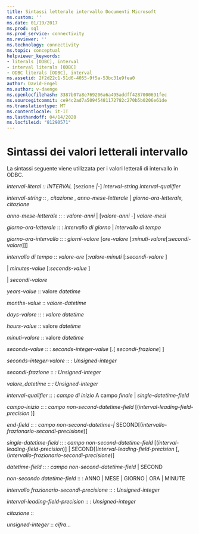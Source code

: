 ```yaml
---
title: Sintassi letterale intervallo Documenti Microsoft
ms.custom: ''
ms.date: 01/19/2017
ms.prod: sql
ms.prod_service: connectivity
ms.reviewer: ''
ms.technology: connectivity
ms.topic: conceptual
helpviewer_keywords:
- literals [ODBC], interval
- interval literals [ODBC]
- ODBC literals [ODBC], interval
ms.assetid: 2f2d22c1-51d6-4055-9f5a-53bc31e9fea0
author: David-Engel
ms.author: v-daenge
ms.openlocfilehash: 3387b07a8e769206a6a495addff4287000691fec
ms.sourcegitcommit: ce94c2ad7a50945481172782c270b5b0206e61de
ms.translationtype: MT
ms.contentlocale: it-IT
ms.lasthandoff: 04/14/2020
ms.locfileid: "81290571"
---
```

# <a name="interval-literal-syntax"></a>Sintassi dei valori letterali intervallo
La sintassi seguente viene utilizzata per i valori letterali di intervallo in ODBC.  
  
 *interval-literal :: INTERVAL* [sezione *&#124;*-] *interval-string interval-qualifier*  
  
 *interval-string* :: *, citazione* , *anno-mese-letterale* &#124; *giorno-ora-letterale,* *citazione*  
  
 *anno-mese-letterale* :: : *valore-anni* &#124; [*valore-anni* -] *valore-mesi*  
  
 *giorno-ora-letterale* :: : *intervallo di giorno* &#124; *intervallo di tempo*  
  
 *giorno-ora-intervallo* :: : *giorni-valore* [*ore-valore* [:*minuti-valore*[:*secondi-valore*]]]  
  
 *intervallo di tempo* :: *valore-ore* [:*valore-minuti* [:*secondi-valore* ]  
  
 &#124; *minutes-value* [:*seconds-value* ]  
  
 &#124; *secondi-valore*  
  
 *years-value* :: valore *datetime*  
  
 *months-value* :: *valore-datetime*  
  
 *days-valore* :: : *valore datetime*  
  
 *hours-value* :: valore *datetime*  
  
 *minuti-valore* :: valore *datetime*  
  
 *seconds-value* :: : *seconds-integer-value* [.[ *secondi-frazione*] ]  
  
 *seconds-integer-valore* :: *: Unsigned-integer*  
  
 *secondi-frazione* :: *: Unsigned-integer*  
  
 *valore_datetime* :: *: Unsigned-integer*  
  
 *interval-qualifier* :: : *campo di inizio* A campo *finale* &#124; *single-datetime-field*  
  
 *campo-inizio* :: : *campo non-second-datetime-field* [(*interval-leading-field-precision* )]  
  
 *end-field* :: : *campo non-second-datetime-&#124;* SECOND[(*intervallo-frazionario-secondi-precisione*)]  
  
 *single-datetime-field* :: : *campo non-second-datetime-field* [(*interval-leading-field-precision*)] &#124; SECOND[(*interval-leading-field-precision* [, (*intervallo-frazionario-secondi-precisione*)]  
  
 *datetime-field* :: *: campo non-second-datetime-field* &#124; SECOND  
  
 *non-secondo datetime-field* :: : ANNO &#124; MESE &#124; GIORNO &#124; ORA &#124; MINUTE  
  
 *intervallo frazionario-secondi-precisione* :: : *Unsigned-integer*  
  
 *interval-leading-field-precision* :: : *Unsigned-integer*  
  
 *citazione* ::  
  
 *unsigned-integer* :: *cifra...*
